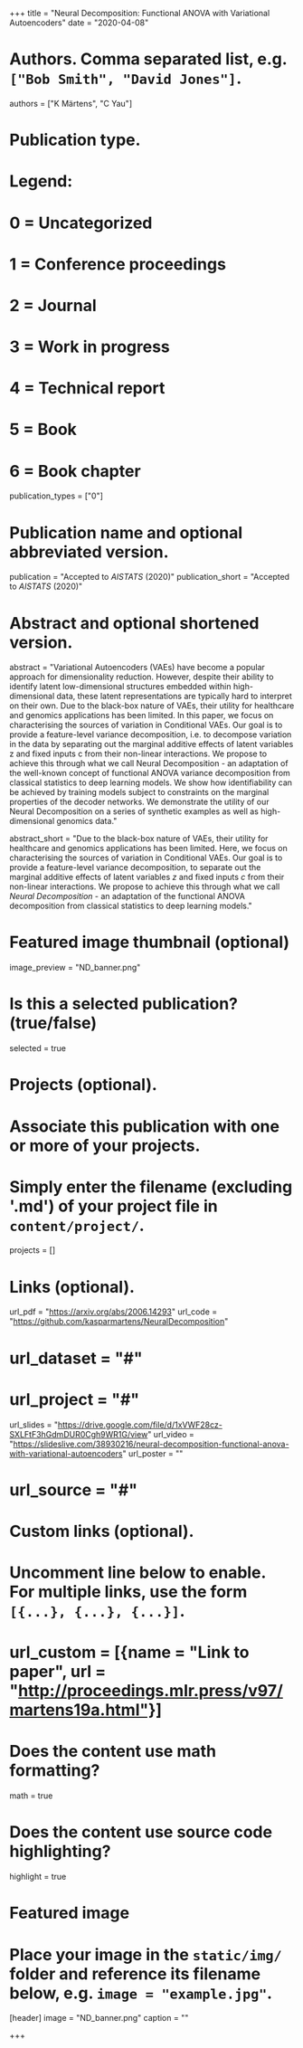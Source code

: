 +++
title = "Neural Decomposition: Functional ANOVA with Variational Autoencoders"
date = "2020-04-08"

# Authors. Comma separated list, e.g. `["Bob Smith", "David Jones"]`.
authors = ["K Märtens", "C Yau"]

# Publication type.
# Legend:
# 0 = Uncategorized
# 1 = Conference proceedings
# 2 = Journal
# 3 = Work in progress
# 4 = Technical report
# 5 = Book
# 6 = Book chapter
publication_types = ["0"]

# Publication name and optional abbreviated version.
publication = "Accepted to *AISTATS* (2020)"
publication_short = "Accepted to *AISTATS* (2020)"

# Abstract and optional shortened version.
abstract = "Variational Autoencoders (VAEs) have become a popular approach for dimensionality reduction. However, despite their ability to identify latent low-dimensional structures embedded within high-dimensional data, these latent representations are typically hard to interpret on their own. Due to the black-box nature of VAEs, their utility for healthcare and genomics applications has been limited. In this paper, we focus on characterising the sources of variation in Conditional VAEs. Our goal is to provide a feature-level variance decomposition, i.e. to decompose variation in the data by separating out the marginal additive effects of latent variables z and fixed inputs c from their non-linear interactions. We propose to achieve this through what we call Neural Decomposition - an adaptation of the well-known concept of functional ANOVA variance decomposition from classical statistics to deep learning models. We show how identifiability can be achieved by training models subject to constraints on the marginal properties of the decoder networks. We demonstrate the utility of our Neural Decomposition on a series of synthetic examples as well as high-dimensional genomics data."

abstract_short = "Due to the black-box nature of VAEs, their utility for healthcare and genomics applications has been limited. Here, we focus on characterising the sources of variation in Conditional VAEs. Our goal is to provide a feature-level variance decomposition, to separate out the marginal additive effects of latent variables *z* and fixed inputs *c* from their non-linear interactions. We propose to achieve this through what we call *Neural Decomposition* - an adaptation of the functional ANOVA decomposition from classical statistics to deep learning models."

# Featured image thumbnail (optional)
image_preview = "ND_banner.png"

# Is this a selected publication? (true/false)
selected = true

# Projects (optional).
#   Associate this publication with one or more of your projects.
#   Simply enter the filename (excluding '.md') of your project file in `content/project/`.
projects = []

# Links (optional).
url_pdf = "https://arxiv.org/abs/2006.14293"
url_code = "https://github.com/kasparmartens/NeuralDecomposition"
# url_dataset = "#"
# url_project = "#"
url_slides = "https://drive.google.com/file/d/1xVWF28cz-SXLFtF3hGdmDUR0Cgh9WR1G/view"
url_video = "https://slideslive.com/38930216/neural-decomposition-functional-anova-with-variational-autoencoders"
url_poster = ""
# url_source = "#"

# Custom links (optional).
#   Uncomment line below to enable. For multiple links, use the form `[{...}, {...}, {...}]`.
# url_custom = [{name = "Link to paper", url = "http://proceedings.mlr.press/v97/martens19a.html"}]

# Does the content use math formatting?
math = true

# Does the content use source code highlighting?
highlight = true

# Featured image
# Place your image in the `static/img/` folder and reference its filename below, e.g. `image = "example.jpg"`.
[header]
image = "ND_banner.png"
caption = ""

+++
